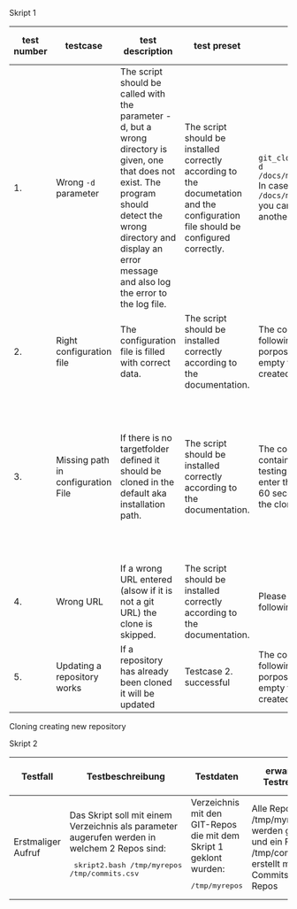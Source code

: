 Skript 1

| test number | testcase | test description | test preset | test data | expected test result | received test result | tester | testdate and test status |
| - | - | - | - | - | - | - | - | - |
| 1. | Wrong `-d` parameter | The script should be called with the parameter -d, but a wrong directory is given, one that does not exist. The program should detect the wrong directory and display an error message and also log the error to the log file. | The script should be installed correctly according to the documetation and the configuration file should be configured correctly. |  `git_clone_update_repos.sh -d /docs/myspace/gitrepository` In case this directory exists `/docs/myspace/gitrepository` you can replace it with another directory. | This should be the output: `Error path: don't exists, please create or enter the right path` | RECEIVED RESULT | TESTER | TESTDATE AND TEST STATUS |
| 2. | Right configuration file | The configuration file is filled with correct data. | The script should be installed correctly according to the documentation. | The config file should have following data for test porposes: ``` ``` To do this, a new empty folder must be created.| `All repositories cloned/updated successfull`  | RECEIVED RESULT | TESTER | TEST DATA AND TEST STATUS |
| 3. | Missing path in configuration File | If there is no targetfolder defined it should be cloned in the default aka installation path. | The script should be installed correctly according to the documentation. |  The config file should contain only this data for testing porposes: ```fff``` Please enter the keyword 'go' within 60 seconds after you staretd the clone proccess.| This message will appear: `Files will be cloned in the default repository please write "go"` There is a counter of 60 seconds. If the user don't enter the input 'go' into the console, the process will abord. | RECEIVED RESULT | TESTER | TEST DATE AND TEST STATUS |
| 4. | Wrong URL | If a wrong URL entered (alsow if it is not a git URL) the clone is skipped. | The script should be installed correctly according to the documentation. | Please configure the following config file: ```fff```| `The following URL isn't a git URL, please check and run the script again.` | RECEIVED RESULT | TESTER | TEST DATE AND TEST STATUS |
| 5. | Updating a repository works | If a repository has already been cloned it will be updated | Testcase 2.  successful | The config file should have following data for test porposes: To do this, a new empty folder must be created. | `All repositories cloned/updated successfull`| RECEIVED RESULT | TESTER | TEST DATE AND TEST STATUS | 

Cloning creating new repository


Skript 2

| Testfall | Testbeschreibung | Testdaten | erwartetes Testresultat | erhaltenes Testresultat | Tester | Testdatum und Teststatus |
|  - | - | - | - | - | - | - |
| Erstmaliger Aufruf | Das Skript soll mit einem Verzeichnis als parameter augerufen werden in welchem 2 Repos sind:<pre> skript2.bash /tmp/myrepos /tmp/commits.csv</pre> | Verzeichnis mit den GIT-Repos die mit dem Skript 1 geklont wurden:<pre>/tmp/myrepos</pre> | Alle Repos aus /tmp/myrepos werden gelesen und ein File /tmp/commits.csv erstellt mit allen Commits beider Repos | | | |
